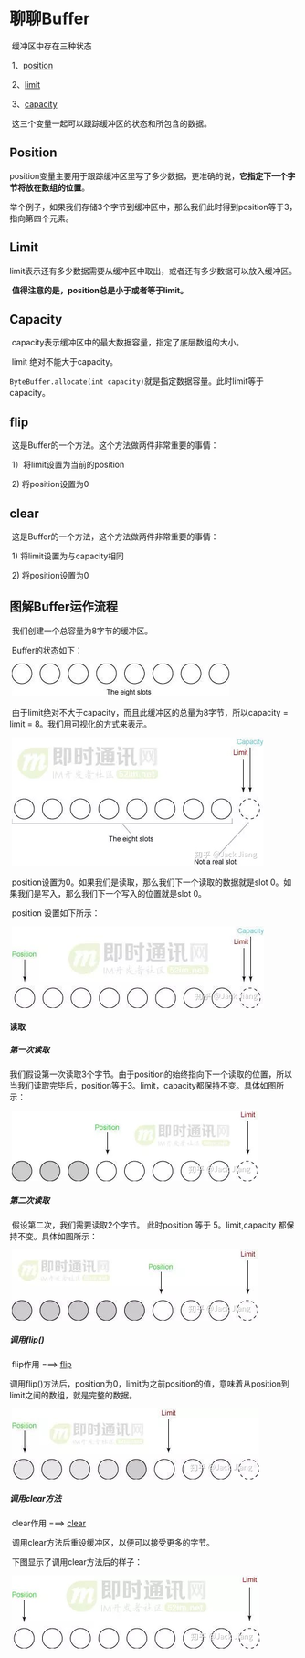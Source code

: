 # 聊聊Buffer

​		缓冲区中存在三种状态	

​			1、[position](#Position)

​			2、[limit](#Limit)

​			3、[capacity](#Capacity)

​	这三个变量一起可以跟踪缓冲区的状态和所包含的数据。

## Position

​		position变量主要用于跟踪缓冲区里写了多少数据，更准确的说，**它指定下一个字节将放在数组的位置**。

​		举个例子，如果我们存储3个字节到缓冲区中，那么我们此时得到position等于3，指向第四个元素。

## Limit

​		limit表示还有多少数据需要从缓冲区中取出，或者还有多少数据可以放入缓冲区。

​		**值得注意的是，position总是小于或者等于limit。**

## Capacity

​		capacity表示缓冲区中的最大数据容量，指定了底层数组的大小。

​		limit 绝对不能大于capacity。

​		`ByteBuffer.allocate(int capacity)`就是指定数据容量。此时limit等于capacity。

## flip

​	 	这是Buffer的一个方法。这个方法做两件非常重要的事情：

​		1）将limit设置为当前的position

​		2)  将position设置为0

## clear

​		这是Buffer的一个方法，这个方法做两件非常重要的事情：

​		1) 将limit设置为与capacity相同

​		2)  将position设置为0

## 图解Buffer运作流程

​		我们创建一个总容量为8字节的缓冲区。

​		Buffer的状态如下：

​		![img](.\initBuffer.jpg)

​		由于limit绝对不大于capacity，而且此缓冲区的总量为8字节，所以capacity = limit = 8。我们用可视化的方式来表示。

​		![img](.\initBufferWithLimitAndCapacity.jpg)

​		position设置为0。如果我们是读取，那么我们下一个读取的数据就是slot 0。如果我们是写入，那么我们下一个写入的位置就是slot 0。

​		position 设置如下所示：

​		![image](./initBufferWithPosition.jpg)

#### 读取

##### 第一次读取

​		我们假设第一次读取3个字节。由于position的始终指向下一个读取的位置，所以当我们读取完毕后，position等于3。limit，capacity都保持不变。具体如图所示：

​		![image](./firstRead.jpg)

##### 第二次读取

​		假设第二次，我们需要读取2个字节。 此时position 等于 5。limit,capacity 都保持不变。具体如图所示：

​		![image](./secondRead.jpg)

##### 调用flip()

​		flip作用 ===>  [flip](#flip())

​		调用flip()方法后，position为0，limit为之前position的值，意味着从position到limit之间的数组，就是完整的数据。

​		![image](./afterFlip.jpg)

##### 调用clear方法

​		clear作用 ===> [clear](#clear)

​		调用clear方法后重设缓冲区，以便可以接受更多的字节。

​		下图显示了调用clear方法后的样子：

​		![image](./invokeClear.jpg)